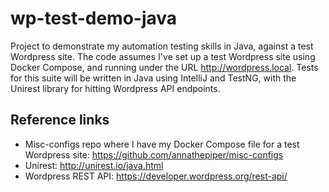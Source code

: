 # wp-test-demo-java
Project to demonstrate my automation testing skills in Java, against a test Wordpress site. The code assumes I've set up a test Wordpress site using Docker Compose, and running under the URL http://wordpress.local. Tests for this suite will be written in Java using IntelliJ and TestNG, with the Unirest library for hitting Wordpress API endpoints.

## Reference links
* Misc-configs repo where I have my Docker Compose file for a test Wordpress site: https://github.com/annathepiper/misc-configs
* Unirest: http://unirest.io/java.html
* Wordpress REST API: https://developer.wordpress.org/rest-api/
